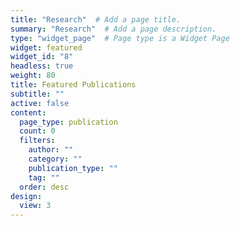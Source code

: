 ```yaml
---
title: "Research"  # Add a page title.
summary: "Research"  # Add a page description.
type: "widget_page"  # Page type is a Widget Page
widget: featured
widget_id: "8"
headless: true
weight: 80
title: Featured Publications
subtitle: ""
active: false
content:
  page_type: publication
  count: 0
  filters:
    author: ""
    category: ""
    publication_type: ""
    tag: ""
  order: desc
design:
  view: 3
---
```

